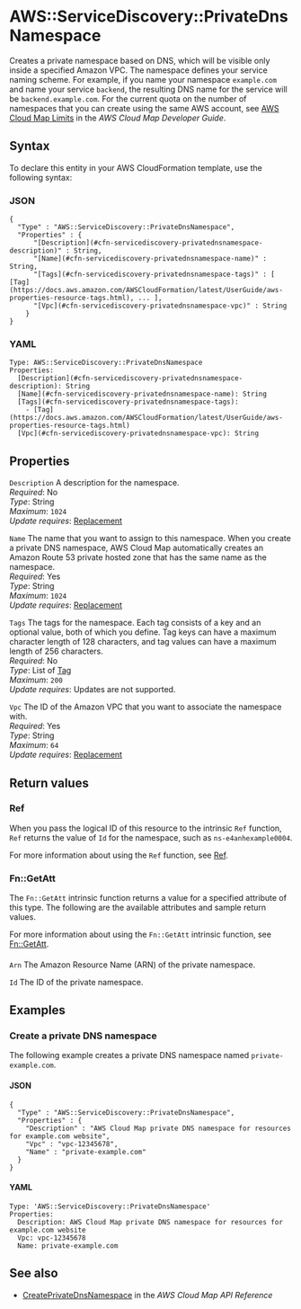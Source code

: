 # AWS::ServiceDiscovery::PrivateDnsNamespace<a name="aws-resource-servicediscovery-privatednsnamespace"></a>

Creates a private namespace based on DNS, which will be visible only inside a specified Amazon VPC\. The namespace defines your service naming scheme\. For example, if you name your namespace `example.com` and name your service `backend`, the resulting DNS name for the service will be `backend.example.com`\. For the current quota on the number of namespaces that you can create using the same AWS account, see [AWS Cloud Map Limits](https://docs.aws.amazon.com/cloud-map/latest/dg/cloud-map-limits.html) in the *AWS Cloud Map Developer Guide*\.

## Syntax<a name="aws-resource-servicediscovery-privatednsnamespace-syntax"></a>

To declare this entity in your AWS CloudFormation template, use the following syntax:

### JSON<a name="aws-resource-servicediscovery-privatednsnamespace-syntax.json"></a>

```
{
  "Type" : "AWS::ServiceDiscovery::PrivateDnsNamespace",
  "Properties" : {
      "[Description](#cfn-servicediscovery-privatednsnamespace-description)" : String,
      "[Name](#cfn-servicediscovery-privatednsnamespace-name)" : String,
      "[Tags](#cfn-servicediscovery-privatednsnamespace-tags)" : [ [Tag](https://docs.aws.amazon.com/AWSCloudFormation/latest/UserGuide/aws-properties-resource-tags.html), ... ],
      "[Vpc](#cfn-servicediscovery-privatednsnamespace-vpc)" : String
    }
}
```

### YAML<a name="aws-resource-servicediscovery-privatednsnamespace-syntax.yaml"></a>

```
Type: AWS::ServiceDiscovery::PrivateDnsNamespace
Properties: 
  [Description](#cfn-servicediscovery-privatednsnamespace-description): String
  [Name](#cfn-servicediscovery-privatednsnamespace-name): String
  [Tags](#cfn-servicediscovery-privatednsnamespace-tags): 
    - [Tag](https://docs.aws.amazon.com/AWSCloudFormation/latest/UserGuide/aws-properties-resource-tags.html)
  [Vpc](#cfn-servicediscovery-privatednsnamespace-vpc): String
```

## Properties<a name="aws-resource-servicediscovery-privatednsnamespace-properties"></a>

`Description`  <a name="cfn-servicediscovery-privatednsnamespace-description"></a>
A description for the namespace\.  
*Required*: No  
*Type*: String  
*Maximum*: `1024`  
*Update requires*: [Replacement](https://docs.aws.amazon.com/AWSCloudFormation/latest/UserGuide/using-cfn-updating-stacks-update-behaviors.html#update-replacement)

`Name`  <a name="cfn-servicediscovery-privatednsnamespace-name"></a>
The name that you want to assign to this namespace\. When you create a private DNS namespace, AWS Cloud Map automatically creates an Amazon Route 53 private hosted zone that has the same name as the namespace\.  
*Required*: Yes  
*Type*: String  
*Maximum*: `1024`  
*Update requires*: [Replacement](https://docs.aws.amazon.com/AWSCloudFormation/latest/UserGuide/using-cfn-updating-stacks-update-behaviors.html#update-replacement)

`Tags`  <a name="cfn-servicediscovery-privatednsnamespace-tags"></a>
The tags for the namespace\. Each tag consists of a key and an optional value, both of which you define\. Tag keys can have a maximum character length of 128 characters, and tag values can have a maximum length of 256 characters\.  
*Required*: No  
*Type*: List of [Tag](https://docs.aws.amazon.com/AWSCloudFormation/latest/UserGuide/aws-properties-resource-tags.html)  
*Maximum*: `200`  
*Update requires*: Updates are not supported\.

`Vpc`  <a name="cfn-servicediscovery-privatednsnamespace-vpc"></a>
The ID of the Amazon VPC that you want to associate the namespace with\.  
*Required*: Yes  
*Type*: String  
*Maximum*: `64`  
*Update requires*: [Replacement](https://docs.aws.amazon.com/AWSCloudFormation/latest/UserGuide/using-cfn-updating-stacks-update-behaviors.html#update-replacement)

## Return values<a name="aws-resource-servicediscovery-privatednsnamespace-return-values"></a>

### Ref<a name="aws-resource-servicediscovery-privatednsnamespace-return-values-ref"></a>

 When you pass the logical ID of this resource to the intrinsic `Ref` function, `Ref` returns the value of `Id` for the namespace, such as `ns-e4anhexample0004`\.

For more information about using the `Ref` function, see [Ref](https://docs.aws.amazon.com/AWSCloudFormation/latest/UserGuide/intrinsic-function-reference-ref.html)\.

### Fn::GetAtt<a name="aws-resource-servicediscovery-privatednsnamespace-return-values-fn--getatt"></a>

The `Fn::GetAtt` intrinsic function returns a value for a specified attribute of this type\. The following are the available attributes and sample return values\.

For more information about using the `Fn::GetAtt` intrinsic function, see [Fn::GetAtt](https://docs.aws.amazon.com/AWSCloudFormation/latest/UserGuide/intrinsic-function-reference-getatt.html)\.

#### <a name="aws-resource-servicediscovery-privatednsnamespace-return-values-fn--getatt-fn--getatt"></a>

`Arn`  <a name="Arn-fn::getatt"></a>
The Amazon Resource Name \(ARN\) of the private namespace\.

`Id`  <a name="Id-fn::getatt"></a>
The ID of the private namespace\.

## Examples<a name="aws-resource-servicediscovery-privatednsnamespace--examples"></a>

### Create a private DNS namespace<a name="aws-resource-servicediscovery-privatednsnamespace--examples--Create_a_private_DNS_namespace"></a>

The following example creates a private DNS namespace named `private-example.com`\.

#### JSON<a name="aws-resource-servicediscovery-privatednsnamespace--examples--Create_a_private_DNS_namespace--json"></a>

```
{
  "Type" : "AWS::ServiceDiscovery::PrivateDnsNamespace",
  "Properties" : {
    "Description" : "AWS Cloud Map private DNS namespace for resources for example.com website",
    "Vpc" : "vpc-12345678",
    "Name" : "private-example.com"
  }
}
```

#### YAML<a name="aws-resource-servicediscovery-privatednsnamespace--examples--Create_a_private_DNS_namespace--yaml"></a>

```
Type: 'AWS::ServiceDiscovery::PrivateDnsNamespace'
Properties:
  Description: AWS Cloud Map private DNS namespace for resources for example.com website
  Vpc: vpc-12345678
  Name: private-example.com
```

## See also<a name="aws-resource-servicediscovery-privatednsnamespace--seealso"></a>
+  [CreatePrivateDnsNamespace](https://docs.aws.amazon.com/cloud-map/latest/api/API_CreatePrivateDnsNamespace.html) in the *AWS Cloud Map API Reference* 